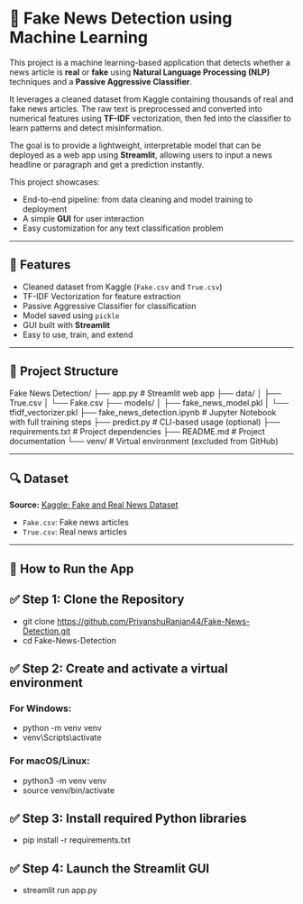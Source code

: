 # 📰 Fake News Detection using Machine Learning

This project is a machine learning-based application that detects whether a news article is **real** or **fake** using **Natural Language Processing (NLP)** techniques and a **Passive Aggressive Classifier**.

It leverages a cleaned dataset from Kaggle containing thousands of real and fake news articles. The raw text is preprocessed and converted into numerical features using **TF-IDF** vectorization, then fed into the classifier to learn patterns and detect misinformation.

The goal is to provide a lightweight, interpretable model that can be deployed as a web app using **Streamlit**, allowing users to input a news headline or paragraph and get a prediction instantly.

This project showcases:

- End-to-end pipeline: from data cleaning and model training to deployment
- A simple **GUI** for user interaction
- Easy customization for any text classification problem

---

## 📌 Features

- Cleaned dataset from Kaggle (`Fake.csv` and `True.csv`)
- TF-IDF Vectorization for feature extraction
- Passive Aggressive Classifier for classification
- Model saved using `pickle`
- GUI built with **Streamlit**
- Easy to use, train, and extend

---

## 📂 Project Structure

Fake News Detection/
├── app.py # Streamlit web app
├── data/
│ ├── True.csv
│ └── Fake.csv
├── models/
│ ├── fake_news_model.pkl
│ └── tfidf_vectorizer.pkl
├── fake_news_detection.ipynb # Jupyter Notebook with full training steps
├── predict.py # CLI-based usage (optional)
├── requirements.txt # Project dependencies
├── README.md # Project documentation
└── venv/ # Virtual environment (excluded from GitHub)

---

## 🔍 Dataset

**Source:** [Kaggle: Fake and Real News Dataset](https://www.kaggle.com/datasets/clmentbisaillon/fake-and-real-news-dataset)

- `Fake.csv`: Fake news articles  
- `True.csv`: Real news articles  

---

## 🚀 How to Run the App

## ✅ Step 1: Clone the Repository


- git clone https://github.com/PriyanshuRanjan44/Fake-News-Detection.git
- cd Fake-News-Detection

## ✅ Step 2: Create and activate a virtual environment

### For Windows: 
- python -m venv venv
- venv\Scripts\activate

### For macOS/Linux:
- python3 -m venv venv
- source venv/bin/activate

## ✅ Step 3: Install required Python libraries
- pip install -r requirements.txt

## ✅ Step 4: Launch the Streamlit GUI
- streamlit run app.py


